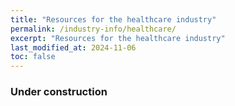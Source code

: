 ```yaml
---
title: "Resources for the healthcare industry"
permalink: /industry-info/healthcare/
excerpt: "Resources for the healthcare industry"
last_modified_at: 2024-11-06
toc: false
---
```



### Under construction

